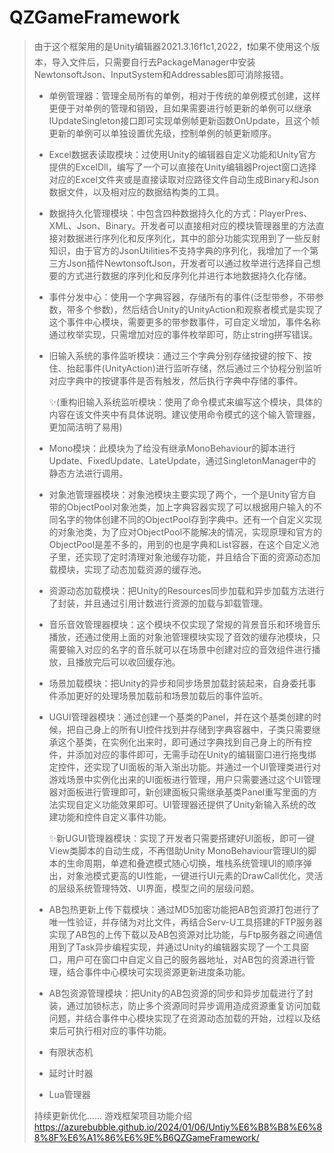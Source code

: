 # QZGameFramework
> 由于这个框架用的是Unity编辑器2021.3.16f1c1,2022，❗️如果不使用这个版本，导入文件后，只需要自行去PackageManager中安装NewtonsoftJson、InputSystem和Addressables即可消除报错。
>
> - 单例管理器：管理全局所有的单例，相对于传统的单例模式创建，这样更便于对单例的管理和销毁，且如果需要进行帧更新的单例可以继承IUpdateSingleton接口即可实现单例帧更新函数OnUpdate，且这个帧更新的单例可以单独设置优先级，控制单例的帧更新顺序。
>
> - Excel数据表读取模块：过使用Unity的编辑器自定义功能和Unity官方提供的ExcelDll，编写了一个可以直接在Unity编辑器Project窗口选择对应的Excel文件夹或是直接读取对应路径文件自动生成Binary和Json数据文件，以及相对应的数据结构类的工具。
>
> - 数据持久化管理模块：中包含四种数据持久化的方式：PlayerPres、XML、Json、Binary。开发者可以直接相对应的模块管理器里的方法直接对数据进行序列化和反序列化，其中的部分功能实现用到了一些反射知识，由于官方的JsonUtilities不支持字典的序列化，我增加了一个第三方Json插件NewtonsoftJson，开发者可以通过枚举进行选择自己想要的方式进行数据的序列化和反序列化并进行本地数据持久化存储。
> - 事件分发中心：使用一个字典容器，存储所有的事件(泛型带参，不带参数，带多个参数)，然后结合Unity的UnityAction和观察者模式是实现了这个事件中心模块，需要更多的带参数事件，可自定义增加，事件名称通过枚举实现，只需增加对应的事件枚举即可，防止string拼写错误。
> - 旧输入系统的事件监听模块：通过三个字典分别存储按键的按下、按住、抬起事件(UnityAction)进行监听存储，然后通过三个协程分别监听对应字典中的按键事件是否有触发，然后执行字典中存储的事件。
>
>   ✨(重构旧输入系统监听模块：使用了命令模式来编写这个模块，具体的内容在该文件夹中有具体说明。建议使用命令模式的这个输入管理器，更加简洁明了易用)
> - Mono模块：此模块为了给没有继承MonoBehaviour的脚本进行Update、FixedUpdate、LateUpdate，通过SingletonManager中的静态方法进行调用。
> - 对象池管理器模块：对象池模块主要实现了两个，一个是Unity官方自带的ObjectPool对象池类，加上字典容器实现了可以根据用户输入的不同名字的物体创建不同的ObjectPool存到字典中。还有一个自定义实现的对象池类，为了应对ObjectPool不能解决的情况，实现原理和官方的ObjectPool是差不多的，用到的也是字典和List容器，在这个自定义池子里，还实现了定时清理对象池缓存功能，并且结合下面的资源动态加载模块，实现了动态加载资源的缓存池。
> - 资源动态加载模块：把Unity的Resources同步加载和异步加载方法进行了封装，并且通过引用计数进行资源的加载与卸载管理。
> - 音乐音效管理器模块：这个模块不仅实现了常规的背景音乐和环境音乐播放，还通过使用上面的对象池管理模块实现了音效的缓存池模块，只需要输入对应的名字的音乐就可以在场景中创建对应的音效组件进行播放，且播放完后可以收回缓存池。
> - 场景加载模块：把Unity的异步和同步场景加载封装起来，自身委托事件添加更好的处理场景加载前和场景加载后的事件监听。
> - UGUI管理器模块：通过创建一个基类的Panel，并在这个基类创建的时候，把自己身上的所有UI控件找到并存储到字典容器中，子类只需要继承这个基类，在实例化出来时，即可通过字典找到自己身上的所有控件，并添加对应的事件即可，无需手动在Unity的编辑窗口进行拖曳绑定控件，还实现了UI面板的渐入渐出功能。并通过一个UI管理类进行对游戏场景中实例化出来的UI面板进行管理，用户只需要通过这个UI管理器对面板进行管理即可，新创建面板只需继承基类Panel重写里面的方法实现自定义功能效果即可。UI管理器还提供了Unity新输入系统的改建功能和控件自定义事件功能。
>
>   ✨新UGUI管理器模块：实现了开发者只需要搭建好UI面板，即可一键View类脚本的自动生成，不再借助Unity MonoBehaviour管理UI的脚本的生命周期，单遮和叠遮模式随心切换，堆栈系统管理UI的顺序弹出，对象池模式更高的UI性能，一键进行UI元素的DrawCall优化，灵活的层级系统管理特效、UI界面，模型之间的层级问题。
>
> - AB包热更新上传下载模块：通过MD5加密功能把AB包资源打包进行了唯一性验证，并存储为对比文件，再结合Serv-U工具搭建的FTP服务器实现了AB包的上传下载以及AB包资源对比功能，与Ftp服务器之间通信用到了Task异步编程实现，并通过Unity的编辑器实现了一个工具窗口，用户可在窗口中自定义自己的服务器地址，对AB包的资源进行管理，结合事件中心模块可实现资源更新进度条功能。
> - AB包资源管理模块：把Unity的AB包资源的同步和异步加载进行了封装，通过加锁标志，防止多个资源同时异步调用造成资源重复访问加载问题，并结合事件中心模块实现了在资源动态加载的开始，过程以及结束后可执行相对应的事件功能。
> - 有限状态机
> - 延时计时器
> - Lua管理器
>
> 持续更新优化......
> 游戏框架项目功能介绍
> https://azurebubble.github.io/2024/01/06/Untiy%E6%B8%B8%E6%88%8F%E6%A1%86%E6%9E%B6QZGameFramework/

